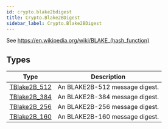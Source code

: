 ```yaml
---
id: crypto.blake2bdigest
title: Crypto.Blake2BDigest
sidebar_label: Crypto.Blake2BDigest
---
```




See <https://en.wikipedia.org/wiki/BLAKE_(hash_function)>


## Types
| Type | Description |
|---|---|
| [TBlake2B_512](../../crypto/crypto.blake2bdigest/tblake2b_512) | An BLAKE2B-512 message digest. |
| [TBlake2B_384](../../crypto/crypto.blake2bdigest/tblake2b_384) | An BLAKE2B-384 message digest. |
| [TBlake2B_256](../../crypto/crypto.blake2bdigest/tblake2b_256) | An BLAKE2B-256 message digest. |
| [TBlake2B_160](../../crypto/crypto.blake2bdigest/tblake2b_160) | An BLAKE2B-160 message digest. |

